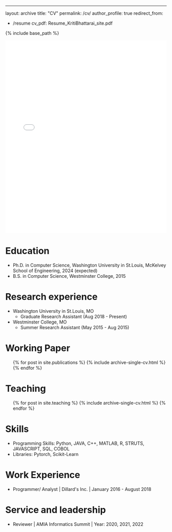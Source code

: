 ---
layout: archive
title: "CV"
permalink: /cv/
author_profile: true
redirect_from:
  - /resume
cv_pdf: Resume_KritiBhattarai_site.pdf


{% include base_path %}

<embed src="Resume_KritiBhattarai_site.pdf" type="application/pdf" width="100%" height="600px" />


Education
======
* Ph.D. in Computer Science, Washington University in St.Louis, McKelvey School of Engineering, 2024 (expected)
* B.S. in Computer Science, Westminster College, 2015

Research experience
======
* Washington University in St.Louis, MO
  * Graduate Research Assistant (Aug 2018 - Present)
* Westminster College, MO
  * Summer Research Assistant (May 2015 - Aug 2015)

Working Paper
======
  <ul>  
  {% for post in site.publications %}
    {% include archive-single-cv.html %}
  {% endfor %}</ul>



Teaching
======
  <ul>{% for post in site.teaching %}
    {% include archive-single-cv.html %}
  {% endfor %}</ul>


Skills
======
* Programming Skills: Python, JAVA, C++, MATLAB, R, STRUTS, JAVASCRIPT, SQL, COBOL
* Libraries: Pytorch, Scikit-Learn



Work Experience
======
* Programmer/ Analyst | Dillard's Inc. | January 2016 - August 2018

Service and leadership
======
* Reviewer | AMIA Informatics Summit | Year: 2020, 2021, 2022
